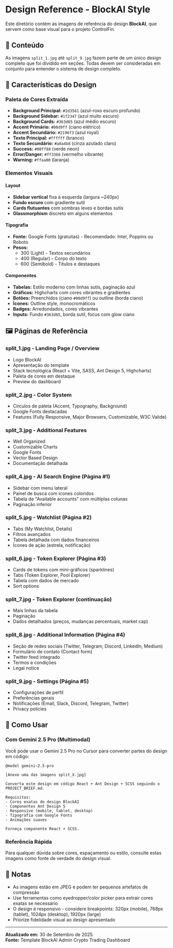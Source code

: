 # Design Reference - BlockAI Style

Este diretório contém as imagens de referência do design **BlockAI**, que servem como base visual para o projeto ControlFin.

## 📁 Conteúdo

As imagens `split_1.jpg` até `split_9.jpg` fazem parte de um único design completo que foi dividido em seções. Todas devem ser consideradas em conjunto para entender o sistema de design completo.

## 🎨 Características do Design

### Paleta de Cores Extraída
- **Background Principal:** `#2d3561` (azul-roxo escuro profundo)
- **Background Sidebar:** `#1f2347` (azul muito escuro)
- **Background Cards:** `#363d65` (azul médio escuro)
- **Accent Primário:** `#00d9ff` (ciano elétrico)
- **Accent Secundário:** `#2196f3` (azul royal)
- **Texto Principal:** `#ffffff` (branco)
- **Texto Secundário:** `#a0a4b8` (cinza azulado claro)
- **Success:** `#00ff88` (verde neon)
- **Error/Danger:** `#ff3366` (vermelho vibrante)
- **Warning:** `#ffaa00` (laranja)

### Elementos Visuais

#### Layout
- **Sidebar vertical** fixa à esquerda (largura ~240px)
- **Fundo escuro** com gradiente sutil
- **Cards flutuantes** com sombras leves e bordas sutis
- **Glassmorphism** discreto em alguns elementos

#### Tipografia
- **Fonte:** Google Fonts (gratuitas) - Recomendado: Inter, Poppins ou Roboto
- **Pesos:** 
  - 300 (Light) - Textos secundários
  - 400 (Regular) - Corpo do texto
  - 600 (Semibold) - Títulos e destaques

#### Componentes
- **Tabelas:** Estilo moderno com linhas sutis, paginação azul
- **Gráficos:** Highcharts com cores vibrantes e gradientes
- **Botões:** Preenchidos (ciano `#00d9ff`) ou outline (borda ciano)
- **Ícones:** Outline style, monocromáticos
- **Badges:** Arredondados, cores vibrantes
- **Inputs:** Fundo `#363d65`, borda sutil, focus com glow ciano

## 🖼️ Páginas de Referência

### split_1.jpg - Landing Page / Overview
- Logo BlockAI
- Apresentação do template
- Stack tecnológica (React + Vite, SASS, Ant Design 5, Highcharts)
- Paleta de cores em destaque
- Preview do dashboard

### split_2.jpg - Color System
- Círculos de paleta (Accent, Typography, Background)
- Google Fonts destacadas
- Features (Fully Responsive, Major Browsers, Customizable, W3C Valide)

### split_3.jpg - Additional Features
- Well Organized
- Customizable Charts
- Google Fonts
- Vector Based Design
- Documentação detalhada

### split_4.jpg - AI Search Engine (Página #1)
- Sidebar com menu lateral
- Painel de busca com ícones coloridos
- Tabela de "Available accounts" com múltiplas colunas
- Paginação inferior

### split_5.jpg - Watchlist (Página #2)
- Tabs (My Watchlist, Details)
- Filtros avançados
- Tabela detalhada com dados financeiros
- Ícones de ação (estrela, notificação)

### split_6.jpg - Token Explorer (Página #3)
- Cards de tokens com mini-gráficos (sparklines)
- Tabs (Token Explorer, Pool Explorer)
- Tabela com dados de mercado
- Sort options

### split_7.jpg - Token Explorer (continuação)
- Mais linhas da tabela
- Paginação
- Dados detalhados (preços, mudanças percentuais, market cap)

### split_8.jpg - Additional Information (Página #4)
- Seção de redes sociais (Twitter, Telegram, Discord, LinkedIn, Medium)
- Formulário de contato (Contact form)
- Twitter feed integrado
- Termos e condições
- Legal notice

### split_9.jpg - Settings (Página #5)
- Configurações de perfil
- Preferências gerais
- Notificações (Email, Slack, Discord, Telegram, Twitter)
- Privacy policies

## 🚀 Como Usar

### Com Gemini 2.5 Pro (Multimodal)
Você pode usar o Gemini 2.5 Pro no Cursor para converter partes do design em código:

```
@model gemini-2.5-pro

[Anexe uma das imagens split_X.jpg]

Converta este design em código React + Ant Design + SCSS seguindo o PROJECT_BRIEF.md.

Requisitos:
- Cores exatas do design BlockAI
- Componentes Ant Design 5
- Responsive (mobile, tablet, desktop)
- Tipografia com Google Fonts
- Animações suaves

Forneça componente React + SCSS.
```

### Referência Rápida
Para qualquer dúvida sobre cores, espaçamento ou estilo, consulte estas imagens como fonte de verdade do design visual.

## 📝 Notas

- As imagens estão em JPEG e podem ter pequenos artefatos de compressão
- Use ferramentas como eyedropper/color picker para extrair cores exatas se necessário
- O design é responsivo - considere breakpoints: 320px (mobile), 768px (tablet), 1024px (desktop), 1920px (large)
- Priorize fidelidade visual ao design apresentado

---

**Atualizado em:** 30 de Setembro de 2025  
**Fonte:** Template BlockAI Admin Crypto Trading Dashboard
